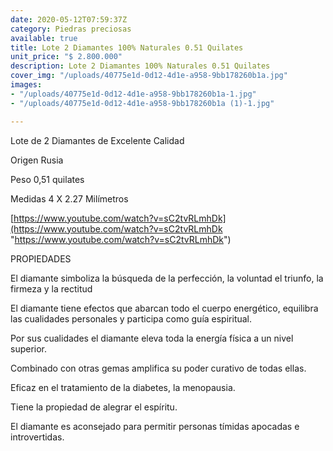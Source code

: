 ```yaml
---
date: 2020-05-12T07:59:37Z
category: Piedras preciosas
available: true
title: Lote 2 Diamantes 100% Naturales 0.51 Quilates
unit_price: "$ 2.800.000"
description: Lote 2 Diamantes 100% Naturales 0.51 Quilates
cover_img: "/uploads/40775e1d-0d12-4d1e-a958-9bb178260b1a.jpg"
images:
- "/uploads/40775e1d-0d12-4d1e-a958-9bb178260b1a-1.jpg"
- "/uploads/40775e1d-0d12-4d1e-a958-9bb178260b1a (1)-1.jpg"

---
```

Lote de 2 Diamantes de Excelente Calidad 

Origen Rusia 

Peso 0,51 quilates

Medidas 4 X 2.27 Milímetros 

[https://www.youtube.com/watch?v=sC2tvRLmhDk](https://www.youtube.com/watch?v=sC2tvRLmhDk "https://www.youtube.com/watch?v=sC2tvRLmhDk")

PROPIEDADES 

El diamante simboliza la búsqueda de la perfección, la voluntad el triunfo, la firmeza y la rectitud

El diamante tiene efectos que abarcan todo el cuerpo energético, equilibra las cualidades personales y participa como guía espiritual.

Por sus cualidades el diamante eleva toda la energía física a un nivel superior.

Combinado con otras gemas amplifica su poder curativo de todas ellas.

Eficaz en el tratamiento de la diabetes, la menopausia.

Tiene la propiedad de alegrar el espíritu.

El diamante es aconsejado para permitir personas tímidas apocadas e introvertidas.